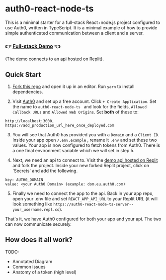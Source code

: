 # auth0-react-node-ts

This is a minimal starter for a full-stack React+node.js project configured to use Auth0, written in TypeScript. It is a minimal example of how to provide simple authenticated communication between a client and a server.

### 👉 [Full-stack Demo](https://auth0-react-node-ts-domv.vercel.app) 👈

(The demo connects to an [api](https://replit.com/@DomVinyard/auth0-react-node-ts-server) hosted on Replit).

## Quick Start

1.  [Fork this repo](https://github.com/DomVinyard/auth0-react-node-ts/fork) and open it up in an editor. Run `yarn` to install dependencies.

2.  Visit [Auth0](https://manage.auth0.com) and set up a free account. Click `+ Create Application`. Set the name to `auth0-react-node-ts ` and look for the fields, `Allowed Callback URLs` and `Allowed Web Origins`. Set **both** of these to:

```
http://localhost:3000, https://add_production_url_here_once_deployed.com
```

3. You will see that Auth0 has provided you with a `Domain` and a `Client ID`. Inside your app open `/.env.example` , rename it `.env` and set these two values. Your app is now configured to fetch tokens from Auth0. There is a one final environment variable which we will set in step 5.

4. Next, we need an api to connect to. Visit the [demo api hosted on Replit](https://replit.com/@DomVinyard/auth0-react-node-ts-server) and fork the project. Inside your new forked Replit project, click on 'Secrets' and add the following.

```#
key: AUTH0_DOMAIN
value: <your Auth0 Domain> (example: dom.eu.auth0.com)
```

5. Finally we need to connect the app to the api. Back in your app repo, open your .env file and set `REACT_APP_API_URL` to your Replit URL (it will look something like `https://auth0-react-node-ts-server--your_username.repl.co`).

That's it, we have Auth0 configured for both your app and your api. The two can now communicate securely.

## How does it all work?

TODO:

- Annotated Diagram
- Common issues
- Anatomy of a token (high level)
